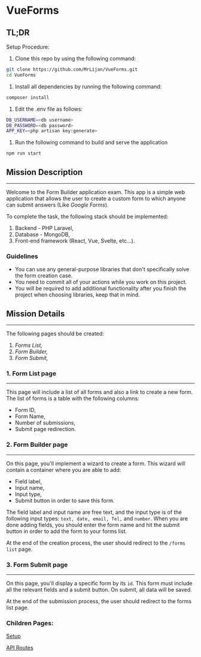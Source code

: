 # VueForms

## TL;DR

Setup Procedure:

1. Clone this repo by using the following command:

```bash
git clone https://github.com/MrLijan/VueForms.git
cd VueForms
```

1. Install all dependencies by running the following command:

```bash
composer install
```

1. Edit the .env file as follows:

```bash
DB_USERNAME=<db username>
DB_PASSWORD=<db password>
APP_KEY=<php artisan key:generate>
```

1. Run the following command to build and serve the application

```bash
npm run start
```

 

## Mission Description

---

Welcome to the Form Builder application exam. This app is a simple web
application that allows the user to create a custom form to which anyone can
submit answers (Like *Google Forms*).

To complete the task, the following stack should be implemented:

1. Backend - PHP Laravel,
2. Database - MongoDB,
3. Front-end framework (React, Vue, Svelte, etc...).

### Guidelines

- You can use any general-purpose libraries that don't specifically solve the form creation case.
- You need to commit all of your actions while you work on this project.
- You will be required to add additional functionality after you finish the project when choosing libraries, keep that in mind.

## Mission Details

---

The following pages should be created:

1. *Forms List,*
2. *Form Builder,*
3. *Form Submit,*

### 1. Form List page

---

This page will include a list of all forms and also a link to create a new form. The list of forms is a table with the following columns:

- Form ID,
- Form Name,
- Number of submissions,
- Submit page redirection.

### 2. Form Builder page

---

On this page, you'll implement a wizard to create a form. This wizard will contain a container where you are able to add:

- Field label,
- Input name,
- Input type,
- Submit button in order to save this form.
    
    

The field label and input name are free text, and the input type is of the following input types: `text, date, email, Tel,` and `number`. When you are done adding fields, you should enter the form name and hit the submit button in order to add the form to your forms list.

At the end of the creation process, the user should redirect to the `/forms list`
page.

### 3. Form Submit page

---

On this page, you'll display a specific form by its `id`. This form must include all the relevant fields and a submit button. On submit, all data will be saved.

At the end of the submission process, the user should redirect to the forms
list page.

### Children Pages:

[Setup](https://www.notion.so/Setup-14a550f88dbc47e281970eb0e616d5e2)

[API Routes](https://www.notion.so/API-Routes-d55f41f8bcbd4718ae99934e2b1ab6aa)